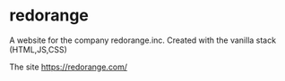 # redorange

A website for the company redorange.inc. Created with the vanilla stack (HTML,JS,CSS)

The site https://redorange.com/
